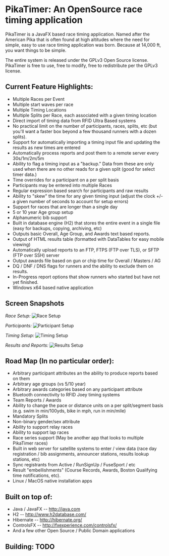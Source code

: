 # PikaTimer: An OpenSource race timing application

PikaTimer is a JavaFX based race timing application. Named after the American Pika that is often found at high altitudes where the need for simple, easy to use race timing application was born. Because at 14,000 ft, you want things to be simple.

The entire system is released under the GPLv3 Open Source license. PikaTimer is free to use, free to modify, free to redistribute per the GPLv3 license. 


## Current Feature Highlights:
* Multiple Races per Event
* Multiple start waves per race
* Multiple Timing Locations
* Multiple Splits per Race, each associated with a given timing location
* Direct import of timing data from RFID Ultra Based systems
* No practical limit on the number of participants, races, splits, etc (but you'll want a faster box beyond a few thousand runners with a dozen splits).
* Support for automatically importing a timing input file and updating the results as new times are entered
* Automatically process reports and post them to a remote server every 30s/1m/2m/5m 
* Ability to flag a timing input as a "backup." Data from these are only used when there are no other reads for a given split (good for select timer data.)
* Time overrides for a participant on a per split basis
* Participants may be entered into multiple Races 
* Regular expression based search for participants and raw results
* Ability to "skew" the time for any given timing input (adjust the clock +/- a given number of seconds to account for setup errors)
* Support for races that are longer than a single day 
* 5 or 10 year Age group setup
* Alphanumeric bib support
* Built in database engine (H2) that stores the entire event in a single file (easy for backups, copying, archiving, etc)
* Outputs basic Overall, Age Group, and Awards text based reports. 
* Output of HTML results table (formatted with DataTables for easy mobile viewing)
* Automatically upload reports to an FTP, FTPS (FTP over TLS), or SFTP (FTP over SSH) server
* Output awards file based on gun or chip time for Overall / Masters / AG
* DQ / DNF / DNS flags for runners and the ability to exclude them on results.
* In-Progress report options that show runners who started but have not yet finished.
* Windows x64 based native application

## Screen Snapshots

*Race Setup:*
![Race Setup](https://user-images.githubusercontent.com/19352375/27207276-d47b38d8-51fa-11e7-999f-90d840084dcd.png)

*Participants:*
![Participant Setup](https://user-images.githubusercontent.com/19352375/27207420-f62490be-51fb-11e7-87ca-3b7e6a3bf483.png)

*Timing Setup:*
![Timing Setup](https://user-images.githubusercontent.com/19352375/27207246-9addf0ca-51fa-11e7-9fea-cd8a9d0c5468.png)

*Results and Reports:*
![Results Setup](https://user-images.githubusercontent.com/19352375/27207258-b8c87416-51fa-11e7-9858-388326c9eed4.png)


## Road Map (In no particular order):
* Arbitrary participant attributes an the ability to produce reports based on them
* Arbitrary age groups (vs 5/10 year)
* Arbitrary awards categories based on any participant attribute
* Bluetooth connectivity to RFID Joey timing systems
* Team Reports / Awards
* Ability to change the pace or distance units on a per split/segment basis (e.g. swim in min/100yds, bike in mph, run in min/mile)
* Mandatory Splits
* Non-binary gender/sex attribute
* Ability to support relay races
* Ability to support lap races
* Race series support (May be another app that looks to multiple PikaTimer races)
* Built in web server for satellite systems to enter / view data (race day registration / bib assignments, announcer stations, results lookup stations, etc)
* Sync registrants from Active / RunSignUp / FuseSport / etc
* Result "embellishments" (Course Records, Awards, Boston Qualifying time notifications, etc).
* Linux / MacOS native installation apps

## Built on top of:
* Java / JavaFX -- http://java.com
* H2 -- http://www.h2database.com/
* Hibernate -- http://hibernate.org/
* ControlsFX -- http://fxexperience.com/controlsfx/
* And a few other Open Source / Public Domain applications

## Building: TODO
